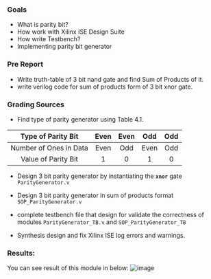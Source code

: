### Goals

- What is parity bit?
- How work with Xilinx ISE Design Suite
- How write Testbench?
- Implementing parity bit generator

### Pre Report
- Write truth-table of 3 bit nand gate and find Sum of Products of it.
- write verilog code for sum of products form of 3 bit xnor gate.

### Grading Sources
- Find type of parity generator using Table 4.1.

| Type of Parity Bit     | Even | Even | Odd  | Odd |
|:-:|:-:|:-:|:-:|:-:|
| Number of Ones in Data | Even | Odd  | Even | Odd |
| Value of Parity Bit    |  1   |  0   |  1   |  0  |

- Design 3 bit parity generator by instantiating the **`xnor`** gate `ParityGenerator.v`
- Design 3 bit parity generator in sum of products format `SOP_ParityGenerator.v`
- complete  testbench file that design for validate the correctness of modules `ParityGenerator_TB.v` and `SOP_ParityGenerator_TB`

- Synthesis design and fix Xilinx ISE log errors and warnings.


### Results:
You can see result of this module in below:
![image](https://github.com/rezaAdinepour/AUT-Logic-Circuits-Lab/blob/main/Fall%202023/Lab%204/Results/Result.png)
